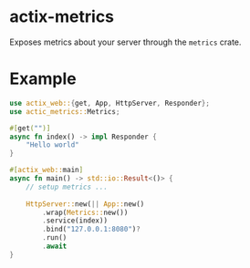# actix-metrics

Exposes metrics about your server through the `metrics` crate.

# Example 

```rust
use actix_web::{get, App, HttpServer, Responder};
use actic_metrics::Metrics;

#[get("")]
async fn index() -> impl Responder {
    "Hello world"
}

#[actix_web::main]
async fn main() -> std::io::Result<()> {
    // setup metrics ...
    
    HttpServer::new(|| App::new()
        .wrap(Metrics::new())
        .service(index))
        .bind("127.0.0.1:8080")?
        .run()
        .await
}
```